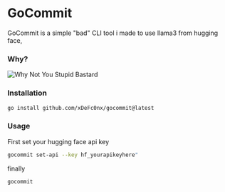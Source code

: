 
# GoCommit

GoCommit is a simple "bad" CLI tool i made to use llama3 from hugging face, 

### Why? 
![Why Not You Stupid Bastard](https://media.tenor.com/images/37a717350300fc4b984f4061a9c6e66e/tenor.gif)

### Installation
```bash
go install github.com/xDeFc0nx/gocommit@latest
```

### Usage
First set your hugging face api key

```bash
gocommit set-api --key hf_yourapikeyhere"
```
finally
```bash
gocommit
```
